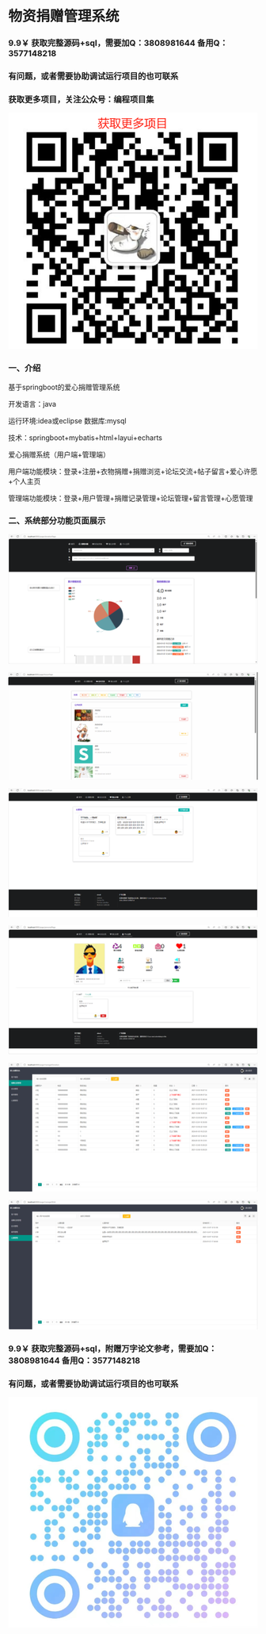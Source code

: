 # 物资捐赠管理系统
### 9.9￥ 获取完整源码+sql，需要加Q：3808981644 备用Q：3577148218
### 有问题，或者需要协助调试运行项目的也可联系
### 获取更多项目，关注公众号：编程项目集

![img_1.png](img_1.png)

### 一、介绍

基于springboot的爱心捐赠管理系统

开发语言：java

运行环境:idea或eclipse 数据库:mysql

技术：springboot+mybatis+html+layui+echarts

爱心捐赠系统（用户端+管理端）

用户端功能模块：登录+注册+衣物捐赠+捐赠浏览+论坛交流+帖子留言+爱心许愿+个人主页

管理端功能模块：登录+用户管理+捐赠记录管理+论坛管理+留言管理+心愿管理

### 二、系统部分功能页面展示

![img.png](imgs/img.png)

![img_1.png](imgs/img_1.png)

![img_2.png](imgs/img_2.png)

![img_3.png](imgs/img_3.png)

![img_4.png](imgs/img_4.png)

![img_5.png](imgs/img_5.png)

### 9.9￥ 获取完整源码+sql，附赠万字论文参考，需要加Q：3808981644 备用Q：3577148218
### 有问题，或者需要协助调试运行项目的也可联系
![img.png](img.png)
